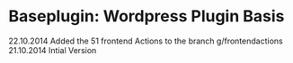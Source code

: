 Baseplugin: Wordpress Plugin Basis
==================================

22.10.2014 Added the 51 frontend Actions to the branch g/frontendactions
21.10.2014 Intial Version